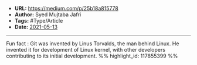 - **URL:** https://medium.com/p/25b18a815778
- **Author:** Syed Mujtaba Jafri
- **Tags:** #Type/Article
- **Date:** [2021-05-13](../_daily/2021-05-13.md)
---

Fun fact : Git was invented by Linus Torvalds, the man behind Linux. He invented it for development of Linux kernel, with other developers contributing to its initial development. %% highlight_id: 117855399 %%

